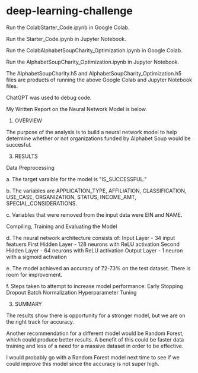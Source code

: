 # deep-learning-challenge

Run the ColabStarter_Code.ipynb in Google Colab.

Run the Starter_Code.ipynb in Jupyter Notebook.

Run the ColabAlphabetSoupCharity_Optimization.ipynb in Google Colab.

Run the AlphabetSoupCharity_Optimization.ipynb in Jupyter Notebook. 

The AlphabetSoupCharity.h5 and AlphabetSoupCharity_Optimization.h5 files are products of running the above Google Colab and Jupyter Notebook files.

ChatGPT was used to debug code. 

My Written Report on the Neural Network Model is below.

1. OVERVIEW
   
The purpose of the analysis is to build a neural network model to help determine whether or not organizations funded by Alphabet Soup would be succesful.

3. RESULTS

Data Preprocessing

  a. The target varaible for the model is "IS_SUCCESSFUL."
  
  b. The variables are APPLICATION_TYPE, AFFILIATION, CLASSIFICATION, USE_CASE, ORGANIZATION, STATUS, INCOME_AMT, SPECIAL_CONSIDERATIONS.
  
  c. Variables that were removed from the input data were EIN and NAME.

Compiling, Training and Evaluating the Model

  d. The neural network architecture consists of:
  Input Layer - 34 input featuers
  First Hidden Layer - 128 neurons with ReLU activation
  Second Hidden Layer - 64 neurons with ReLU activation
  Output Layer - 1 neuron with a sigmoid activation

  e. The model achieved an accuracy of 72-73% on the test dataset. There is room for improvement.

  f. Steps taken to attempt to increase model performance:
  Early Stopping
  Dropout
  Batch Normalization
  Hyperparameter Tuning

3. SUMMARY

The results show there is opportunity for a stronger model, but we are on the right track for accuracy. 

Another recommendation for a different model would be Random Forest, which could produce better results. A benefit of this could be faster data training and less of a need for a massive dataset in order to be effective.

I would probably go with a Random Forest model next time to see if we could improve this model since the accuracy is not super high.
